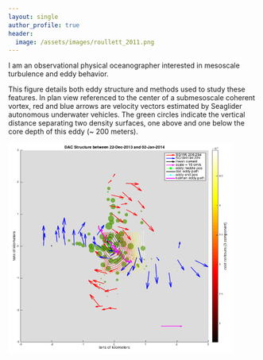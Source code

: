```yaml
---
layout: single
author_profile: true
header:
  image: /assets/images/roullett_2011.png
---
```


I am an observational physical oceanographer interested in mesoscale turbulence and eddy behavior. 

This figure details both eddy structure and methods used to study these features. In plan view referenced to the center of a submesoscale coherent vortex, red and blue arrows are velocity vectors estimated by Seaglider autonomous underwater vehicles. The green circles indicate the vertical distance separating two density surfaces, one above and one below the core depth of this eddy (~ 200 meters). 

<img src="/assets/images/centering_method.png" width="450" height="425"/>

